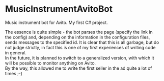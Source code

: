# MusicInstrumentAvitoBot
Music instrument bot for Avito.  My first C# project. 

The essence is quite simple - the bot parses the page (specify the link in the config) and, depending on the information in the configuration files, sends messages to the specified id. It is clear that this is all garbage, but do not judge strictly, in fact this is one of my first experiences of writing code in general.  
 In the future, it is planned to switch to a generalized version, with which it will be possible to monitor anything on Avito.  
 By the way, this allowed me to write the first seller in the ad quite a lot of times ;-)

